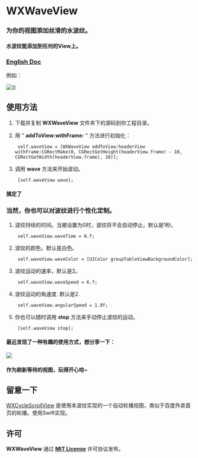 # WXWaveView

### 为你的视图添加丝滑的水波纹。

#### 水波纹能添加到任何的View上。

### [English Doc](https://github.com/WelkinXie/WXWaveView/blob/master/README.md)

例如：

![()](http://7xneqd.com1.z0.glb.clouddn.com/wave.gif)

## 使用方法
1. 下载并复制 **WXWaveView** 文件夹下的源码到你工程目录。
2. 用 " **addToView:withFrame:** " 方法进行初始化：
		
		self.waveView = [WXWaveView addToView:headerView withFrame:CGRectMake(0, CGRectGetHeight(headerView.frame) - 10, CGRectGetWidth(headerView.frame), 10)];
		
4. 调用 **wave** 方法来开始波动。

		[self.waveView wave];

#### 搞定了

### 当然，你也可以对波纹进行个性化定制。
1. 波纹持续的时间。当被设置为0时，波纹将不会自动停止。默认是1秒。

	    self.waveView.waveTime = 0.f;  
	    
2. 波纹的颜色，默认是白色。
	    
	    self.waveView.waveColor = [UIColor groupTableViewBackgroundColor];
	   	
3. 波纹运动的速率，默认是2。

	    self.waveView.waveSpeed = 6.f;
	    
4. 波纹运动的角速度. 默认是2.

		self.waveView.angularSpeed = 1.8f;
	    
5. 你也可以随时调用 **stop** 方法来手动停止波纹的运动。

		[self.waveView stop];
		
#### 最近发现了一种有趣的使用方式，想分享一下：

![](http://welkin-xie.oss-cn-shenzhen.aliyuncs.com/github/wave-new5.gif)

#### 作为刷新等待的视图，玩得开心哈~
	    
## 留意一下
[WXCycleScrollView](https://github.com/WelkinXie/WXCycleScrollView) 是使用本波纹实现的一个自动轮播视图，类似于百度外卖首页的轮播。使用Swift实现。

## 许可
**WXWaveView** 通过 [**MIT License**](https://github.com/WelkinXie/WXWaveView/blob/master/LICENSE) 许可协议发布。
